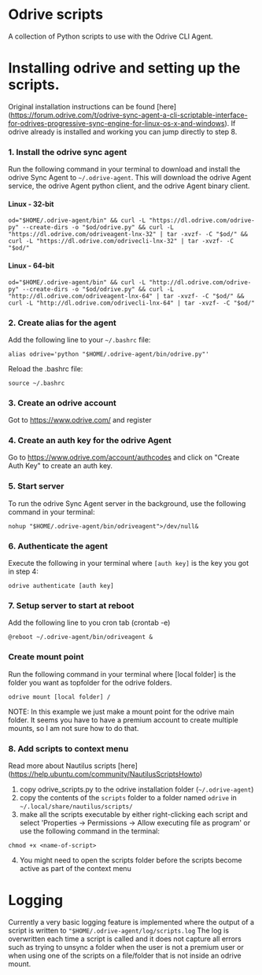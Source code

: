 # Odrive scripts
A collection of Python scripts to use with the Odrive CLI Agent.

# Installing odrive and setting up the scripts.
Original installation instructions can be found [here] (https://forum.odrive.com/t/odrive-sync-agent-a-cli-scriptable-interface-for-odrives-progressive-sync-engine-for-linux-os-x-and-windows).
If odrive already is installed and working you can jump directly to step 8. 
### 1. Install the odrive sync agent
Run the following command in your terminal to download and install the odrive Sync Agent to `~/.odrive-agent`. This will download the odrive Agent service, the odrive Agent python client, and the odrive Agent binary client.
#### Linux - 32-bit
`od="$HOME/.odrive-agent/bin" && curl -L "https://dl.odrive.com/odrive-py" --create-dirs -o "$od/odrive.py" && curl -L "https://dl.odrive.com/odriveagent-lnx-32" | tar -xvzf- -C "$od/" && curl -L "https://dl.odrive.com/odrivecli-lnx-32" | tar -xvzf- -C "$od/"`

#### Linux - 64-bit
`od="$HOME/.odrive-agent/bin" && curl -L "http://dl.odrive.com/odrive-py" --create-dirs -o "$od/odrive.py" && curl -L "http://dl.odrive.com/odriveagent-lnx-64" | tar -xvzf- -C "$od/" && curl -L "http://dl.odrive.com/odrivecli-lnx-64" | tar -xvzf- -C "$od/"`

### 2. Create alias for the agent
Add the following line to your `~/.bashrc` file:

`alias odrive='python "$HOME/.odrive-agent/bin/odrive.py"'`

Reload the .bashrc file:

`source ~/.bashrc`

### 3. Create an odrive account 
Got to https://www.odrive.com/ and register
### 4. Create an auth key for the odrive Agent
Go to https://www.odrive.com/account/authcodes and click on "Create Auth Key" to create an auth key.

### 5. Start server
To run the odrive Sync Agent server in the background, use the following command in your terminal:

`nohup "$HOME/.odrive-agent/bin/odriveagent">/dev/null&`

### 6. Authenticate the agent
Execute the following in your terminal where `[auth key]` is the key you got in step 4:

`odrive authenticate [auth key]`

### 7. Setup server to start at reboot
Add the following line to you cron tab (crontab -e)

`@reboot ~/.odrive-agent/bin/odriveagent &`

### Create mount point
Run the following command in your terminal where [local folder] is the folder you want as topfolder for the odrive folders.

`odrive mount [local folder] /`

NOTE: In this example we just make a mount point for the odrive main folder.
It seems you have to have a premium account to create multiple mounts, so I am not sure how to do that.

### 8. Add scripts to context menu
Read more about Nautilus scripts [here] (https://help.ubuntu.com/community/NautilusScriptsHowto)

1. copy odrive_scripts.py to the odrive installation folder (`~/.odrive-agent`)
2. copy the contents of the `scripts` folder to a folder named `odrive` in `~/.local/share/nautilus/scripts/`
3. make all the scripts executable by either right-clicking each script and select 'Properties → Permissions → Allow executing file as program' or use the following command in the terminal:

  `chmod +x <name-of-script>`
  
4. You might need to open the scripts folder before the scripts become active as part of the context menu

# Logging
Currently a very basic logging feature is implemented where the output of a script is written to `"$HOME/.odrive-agent/log/scripts.log`
The log is overwritten each time a script is called and it does not capture all errors such as trying to unsync a folder when the user is not a premium user or when using one of the scripts on a file/folder that is not inside an odrive mount.

